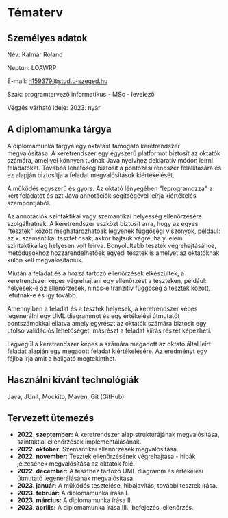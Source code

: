 # Tématerv

## Személyes adatok

Név: Kalmár Roland

Neptun: LOAWRP

E-mail: h159379@stud.u-szeged.hu

Szak: programtervező informatikus - MSc - levelező 

Végzés várható ideje: 2023. nyár

## A diplomamunka tárgya

A diplomamunka tárgya egy oktatást támogató keretrendszer megvalósítása. A keretrendszer egy egyszerű platformot biztosít az oktatók számára, amellyel könnyen tudnak Java nyelvhez deklaratív módon leírni feladatokat. Továbbá lehetőség biztosít a pontozási rendszer felállítására és ez alapján biztosítja a feladat megvalósítások kiértékelését. 

A működés egyszerű és gyors. Az oktató lényegében "leprogramozza" a kért feladatot és azt Java annotációk segítségével leírja kiértékelés szempontjából.

Az annotációk szintaktikai vagy szemantikai helyesség ellenőrzésére szolgálhatnak. A keretrendszer eszközt biztosít arra, hogy az egyes "tesztek" között meghatározhatóak legyenek függőségi viszonyok, például: az x. szemantikai tesztet csak, akkor hajtsuk végre, ha y. elem szintaktikailag helyesen volt leírva. Bonyolultabb tesztek végrehajtásához, metódusokhoz hozzárendelhetőek egyedi tesztek is amelyet az oktatóknak külön kell megvalósítaniuk.

Miután a feladat és a hozzá tartozó ellenőrzések elkészültek, a keretrendszer képes végrehajtani egy ellenőrzést a teszteken, például: helyesek-e az ellenőrzések, nincs-e tranzitív függőség a tesztek között, lefutnak-e és így tovább.

Amennyiben a feladat és a tesztek helyesek, a keretrendszer képes legenerálni egy UML diagrammot és egy értékelési útmutatót pontszámokkal ellátva amely egyrészt az oktatók számára biztosít egy utolsó validációs lehetőséget, másrészt a feladat kiírás részét képezheti. 

Legvégül a keretrendszer képes a számára megadott az oktató által leírt feladat alapján egy megadott feladat kiértékelésére. Az eredményt egy fájlba írja amit a hallgató megtekinthet.

## Használni kívánt technológiák

Java, JUnit, Mockito, Maven, Git (GitHub)

## Tervezett ütemezés

- **2022. szeptember:** A keretrendszer alap struktúrájának megvalósítása, szintaktiai ellenőrzések implementálásának.
- **2022. október:**  Szemantikai ellenőrzések megvalósítása.
- **2022. november:** Tesztek ellenőrzésének végrehajtása - hibák jelzésének megvalósítása az oktatók felé.
- **2022. december:** A teszthez tartozó UML diagramm és értékelési útmutató legenerálásának megvalósítása.
- **2023. január:** A működés tesztelése, hibajavítás, további tesztek írása.
- **2023. február:** A diplomamunka írása I.
- **2023. március:** A diplomamunka írása II.
- **2023. április:** A diplomamunka írása III., befejezés, ellenőrzés.